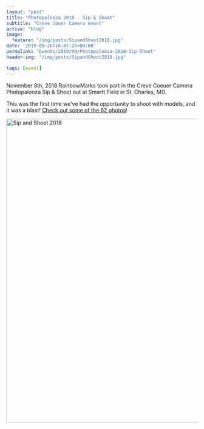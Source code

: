 ```yaml
---
layout: "post"
title: "Photopalooza 2018 - Sip & Shoot"
subtitle: "Creve Couer Camera event"
active: "blog"
image:
  feature: "/img/posts/SipandShoot2018.jpg"
date: '2019-09-26T16:47:25+00:00'
permalink: "Events/2019/09/Photopalooza-2018-Sip-Shoot"
header-img: "/img/posts/SipandShoot2018.jpg"

tags: [event]
---
```

November 8th, 2018 RainbowMarks took part in the Creve Coeuer Camera Photopalooza Sip &amp; Shoot out at Smartt Field in St. Charles, MO.

This was the first time we&#39;ve had the opportunity to shoot with models, and it was a blast! <a href="https://www.flickr.com/photos/chammond/sets/72157675438276398" target="_blank">Check out some of the 62 photos</a>!


<div class="d-flex justify-content-center"><a data-flickr-embed="true" data-footer="true" data-header="true" href="https://www.flickr.com/photos/chammond/albums/72157675438276398" title="Sip and Shoot 2018"><img alt="Sip and Shoot 2018" height="800" src="https://live.staticflickr.com/4876/30852005347_d869ace201_c.jpg" width="533" /></a><script async src="https://embedr.flickr.com/assets/client-code.js" charset="utf-8"></script></div>
